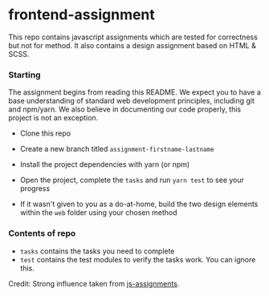 # frontend-assignment
This repo contains javascript assignments which are tested for correctness but not for method. It also contains a design assignment based on HTML & SCSS.

### Starting
The assignment begins from reading this README. We expect you to have a base understanding of standard web development principles, including git and npm/yarn.
We also believe in documenting our code properly, this project is not an exception.

* Clone this repo
* Create a new branch titled `assignment-firstname-lastname`
* Install the project dependencies with yarn (or npm)
* Open the project, complete the `tasks` and run `yarn test` to see your progress

* If it wasn't given to you as a do-at-home, build the two design elements within the `web` folder using your chosen method

### Contents of repo
* `tasks` contains the tasks you need to complete
* `test` contains the test modules to verify the tasks work. You can ignore this.

Credit: Strong influence taken from [js-assignments](https://github.com/rolling-scopes-school/js-assignments).